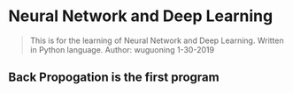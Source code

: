 # Neural Network and Deep Learning
> This is for the learning of Neural Network and Deep Learning. Written in Python language.
> Author: wuguoning
> 1-30-2019

## Back Propogation is the first program
 